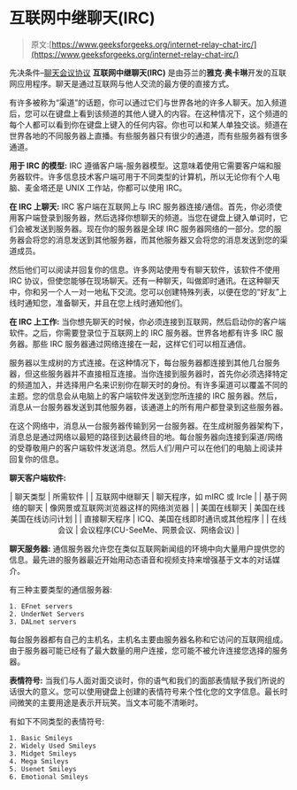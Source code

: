 # 互联网中继聊天(IRC)

> 原文:[https://www.geeksforgeeks.org/internet-relay-chat-irc/](https://www.geeksforgeeks.org/internet-relay-chat-irc/)

先决条件–[聊天会议协议](https://www.geeksforgeeks.org/chat-conferencing-protocols/)
**互联网中继聊天(IRC)** 是由芬兰的**雅克·奥卡琳**开发的互联网应用程序。聊天是通过互联网与他人交流的最方便的直接方式。

有许多被称为“渠道”的话题，你可以通过它们与世界各地的许多人聊天。加入频道后，您可以在键盘上看到该频道的其他人键入的内容。在这种情况下，这个频道的每个人都可以看到你在键盘上键入的任何内容。你也可以和某人单独交谈。频道在世界各地的不同服务器上直播。有些服务器只有很少的通道，而有些服务器有很多通道。

**用于 IRC 的模型:**
IRC 遵循客户端-服务器模型。这意味着使用它需要客户端和服务器软件。许多信息技术客户端可用于不同类型的计算机，所以无论你有个人电脑、麦金塔还是 UNIX 工作站，你都可以使用 IRC。

**在 IRC 上聊天:**
IRC 客户端在互联网上与 IRC 服务器连接/通信。首先，你必须使用客户端登录到服务器，然后选择你想聊天的频道。当您在键盘上键入单词时，它们会被发送到服务器。现在你的服务器是全球 IRC 服务器网络的一部分。您的服务器会将您的消息发送到其他服务器，而其他服务器又会将您的消息发送到您的渠道成员。

然后他们可以阅读并回复你的信息。许多网站使用专有聊天软件，该软件不使用 IRC 协议，但使您能够在现场聊天。还有一种聊天，叫做即时通讯。在这种聊天中，你和另一个人一对一地私下交流。您可以创建特殊列表，以便在您的“好友”上线时通知您，准备聊天，并且在您上线时通知他们。

**在 IRC 上工作:**
当你想先聊天的时候，你必须连接到互联网，然后启动你的客户端软件。之后，你需要登录位于互联网上的 IRC 服务器。世界各地都有许多 IRC 服务器。那些 IRC 服务器通过网络连接在一起，这样它们可以相互通信。

服务器以生成树的方式连接。在这种情况下，每台服务器都连接到其他几台服务器，但这些服务器并不直接相互连接。当你连接到服务器时，首先你必须选择特定的频道加入，并选择用户名来识别你在聊天时的身份。有许多渠道可以覆盖不同的主题。您的信息会从电脑上的客户端软件发送到您所连接的 IRC 服务器。然后，消息从一台服务器发送到其他服务器，该通道上的所有用户都登录到这些服务器。

在这个网络中，消息从一台服务器传输到另一台服务器。在生成树服务器架构下，消息总是通过网络以最短的路径到达最终目的地。每台服务器向连接到渠道/网络的受尊敬用户的客户端软件发送消息。然后人们/用户可以在他们的电脑上阅读并回复你的信息。

**聊天客户端软件:**

<center>

| 聊天类型 | 所需软件 |
| 互联网中继聊天 | 聊天程序，如 mIRC 或 Ircle |
| 基于网络的聊天 | 像网景或互联网浏览器这样的网络浏览器 |
| 美国在线聊天 | 美国在线美国在线访问计划 |
| 直接聊天程序 | ICQ、美国在线即时通讯或其他程序 |
| 在线会议 | 会议程序(CU-SeeMe、网景会议、网络会议) |

</center>

**聊天服务器:**
通信服务器允许您在类似互联网新闻组的环境中向大量用户提供您的信息。最先进的服务器最近开始用动态语音和视频支持来增强基于文本的对话媒介。

有三种主要类型的通信服务器:

```
1. EFnet servers
2. UnderNet Servers
3. DALnet servers 
```

每台服务器都有自己的主机名，主机名主要由服务器名称和它访问的互联网组成。由于服务器可能已经有了最大数量的用户连接，您可能不被允许连接您选择的服务器。

**表情符号:**
当我们与人面对面交谈时，你的语气和我们的面部表情赋予我们所说的话很大的意义。您可以使用键盘上创建的表情符号来个性化您的文字信息。最长时间微笑的主要用途是表示开玩笑。当文本可能不清晰时。

有如下不同类型的表情符号:

```
1. Basic Smileys
2. Widely Used Smileys
3. Midget Smileys
4. Mega Smileys
5. Usenet Smileys
6. Emotional Smileys 
```